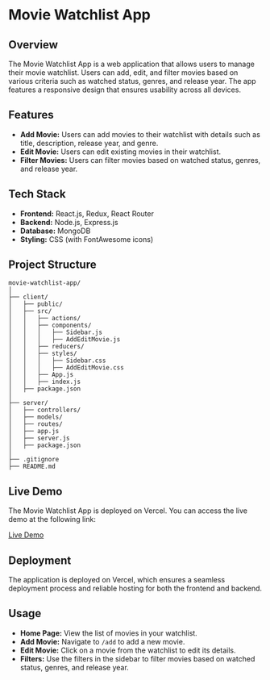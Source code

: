 

# Movie Watchlist App

## Overview

The Movie Watchlist App is a web application that allows users to manage their movie watchlist. Users can add, edit, and filter movies based on various criteria such as watched status, genres, and release year. The app features a responsive design that ensures usability across all devices.

## Features

- **Add Movie:** Users can add movies to their watchlist with details such as title, description, release year, and genre.
- **Edit Movie:** Users can edit existing movies in their watchlist.
- **Filter Movies:** Users can filter movies based on watched status, genres, and release year.

## Tech Stack

- **Frontend:** React.js, Redux, React Router
- **Backend:** Node.js, Express.js
- **Database:** MongoDB
- **Styling:** CSS (with FontAwesome icons)

## Project Structure

```
movie-watchlist-app/
│
├── client/
│   ├── public/
│   ├── src/
│   │   ├── actions/
│   │   ├── components/
│   │   │   ├── Sidebar.js
│   │   │   ├── AddEditMovie.js
│   │   ├── reducers/
│   │   ├── styles/
│   │   │   ├── Sidebar.css
│   │   │   ├── AddEditMovie.css
│   │   ├── App.js
│   │   ├── index.js
│   ├── package.json
│
├── server/
│   ├── controllers/
│   ├── models/
│   ├── routes/
│   ├── app.js
│   ├── server.js
│   ├── package.json
│
├── .gitignore
├── README.md
```

## Live Demo

The Movie Watchlist App is deployed on Vercel. You can access the live demo at the following link:

[Live Demo](https://your-vercel-deployment-url.vercel.app)

## Deployment

The application is deployed on Vercel, which ensures a seamless deployment process and reliable hosting for both the frontend and backend.

## Usage

- **Home Page:** View the list of movies in your watchlist.
- **Add Movie:** Navigate to `/add` to add a new movie.
- **Edit Movie:** Click on a movie from the watchlist to edit its details.
- **Filters:** Use the filters in the sidebar to filter movies based on watched status, genres, and release year.




